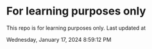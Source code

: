 # For learning purposes only
This repo is for learning purposes only.
Last updated at

Wednesday, January 17, 2024 8:59:12 PM

